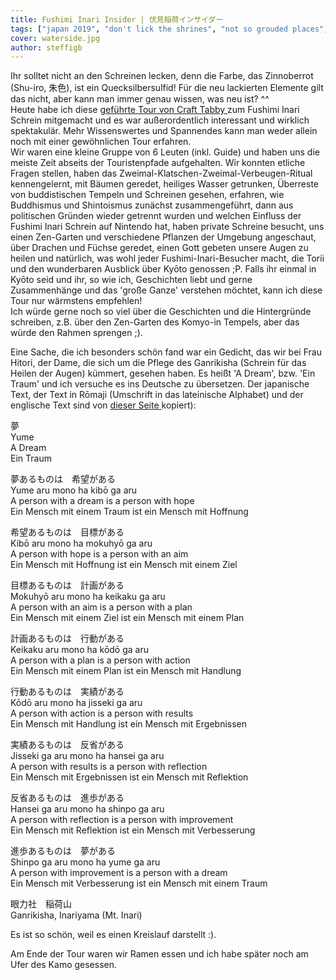 ```yaml
---
title: Fushimi Inari Insider | 伏見稲荷インサイダー
tags: ["japan 2019", "don't lick the shrines", "not so grouded places", "so much knowledge"]
cover: waterside.jpg
author: steffigb
---
```


Ihr solltet nicht an den Schreinen lecken, denn die Farbe, das Zinnoberrot (Shu-iro, 朱色), ist ein Quecksilbersulfid! Für die neu lackierten Elemente gilt das nicht, aber kann man immer genau wissen, was neu ist? ^^  
Heute habe ich diese <a href="https://crafttabby.com/alternative-fushimi-inari-walking-tour" target="_blank" rel="noopener noreferrer">geführte Tour von Craft Tabby </a> zum Fushimi Inari Schrein mitgemacht und es war außerordentlich interessant und wirklich spektakulär. Mehr Wissenswertes und Spannendes kann man weder allein noch mit einer gewöhnlichen Tour erfahren.  
Wir waren eine kleine Gruppe von 6 Leuten (inkl. Guide) und haben uns die meiste Zeit abseits der Touristenpfade aufgehalten. Wir konnten etliche Fragen stellen, haben das Zweimal-Klatschen-Zweimal-Verbeugen-Ritual kennengelernt, mit Bäumen geredet, heiliges Wasser getrunken, Überreste von buddistischen Tempeln und Schreinen gesehen, erfahren, wie Buddhismus und Shintoismus zunächst zusammengeführt, dann aus politischen Gründen wieder getrennt wurden und welchen Einfluss der Fushimi Inari Schrein auf Nintendo hat, haben private Schreine besucht, uns einen Zen-Garten und verschiedene Pflanzen der Umgebung angeschaut, über Drachen und Füchse geredet, einen Gott gebeten unsere Augen zu heilen und natürlich, was wohl jeder Fushimi-Inari-Besucher macht, die Torii und den wunderbaren Ausblick über Kyōto genossen ;P.
Falls ihr einmal in Kyōto seid und ihr, so wie ich, Geschichten liebt und gerne Zusammenhänge und das 'große Ganze' verstehen möchtet, kann ich diese Tour nur wärmstens empfehlen!  
Ich würde gerne noch so viel über die Geschichten und die Hintergründe schreiben, z.B. über den Zen-Garten des Komyo-in Tempels, aber das würde den Rahmen sprengen ;).

<re-img src="fushimi_steffi.jpg" title="Steffi mit Torii"></re-img>

<re-img src="zen_garden.jpg" title="Komyo-in zen garden"></re-img>

Eine Sache, die ich besonders schön fand war ein Gedicht, das wir bei Frau Hitori, der Dame, die sich um die Pflege des Ganrikisha (Schrein für das Heilen der Augen) kümmert, gesehen haben. Es heißt 'A Dream', bzw. 'Ein Traum' und ich versuche es ins Deutsche zu übersetzen. Der japanische Text, der Text in Rōmaji (Umschrift in das lateinische Alphabet) und der englische Text sind von <a href="https://crafttabby.com/explore/ganrikisha" target="_blank" rel="noopener noreferrer">dieser Seite  </a> kopiert): 

夢  
Yume  
A Dream  
Ein Traum  

夢あるものは　希望がある  
Yume aru mono ha kibō ga aru  
A person with a dream is a person with hope  
Ein Mensch mit einem Traum ist ein Mensch mit Hoffnung  

希望あるものは　目標がある  
Kibō aru mono ha mokuhyō ga aru  
A person with hope is a person with an aim  
Ein Mensch mit Hoffnung ist ein Mensch mit einem Ziel  

目標あるものは　計画がある  
Mokuhyō aru mono ha keikaku ga aru  
A person with an aim is a person with a plan  
Ein Mensch mit einem Ziel ist ein Mensch mit einem Plan  

計画あるものは　行動がある  
Keikaku aru mono ha kōdō ga aru  
A person with a plan is a person with action  
Ein Mensch mit einem Plan ist ein Mensch mit Handlung  

行動あるものは　実績がある  
Kōdō aru mono ha jisseki ga aru  
A person with action is a person with results  
Ein Mensch mit Handlung ist ein Mensch mit Ergebnissen  

実績あるものは　反省がある  
Jisseki ga aru mono ha hansei ga aru  
A person with results is a person with reflection  
Ein Mensch mit Ergebnissen ist ein Mensch mit Reflektion  

反省あるものは　進歩がある  
Hansei ga aru mono ha shinpo ga aru  
A person with reflection is a person with improvement  
Ein Mensch mit Reflektion ist ein Mensch mit Verbesserung  

進歩あるものは　夢がある  
Shinpo ga aru mono ha yume ga aru  
A person with improvement is a person with a dream  
Ein Mensch mit Verbesserung ist ein Mensch mit einem Traum  

眼力社　稲荷山  
Ganrikisha, Inariyama (Mt. Inari)  

Es ist so schön, weil es einen Kreislauf darstellt :).  

Am Ende der Tour waren wir Ramen essen und ich habe später noch am Ufer des Kamo gesessen.

<re-img src="waterside.jpg" title="Kamogawa"></re-img>
